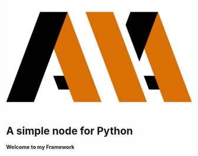 <p align="center">
  <img src="logo.jpg" width="600" title="Welcome to my framework">
</p>

<h1 dir="auto">
  <a id="user-content-a-simple-visual-node-editor-for-python" class="anchor" aria-hidden="true" href="#a-simple-node-for-python">
  </a>
  A simple node for Python
</h1>

<p dir="auto">
  <strong>
    Welcome to my Framework
  </strong>
</p>